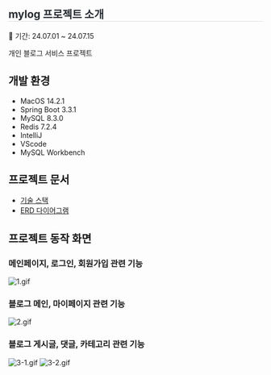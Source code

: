 <div style="text-align: left;">
  <h2 style="border-bottom: 1px solid #d8dee4; color: #282d33;"> mylog 프로젝트 소개 </h2>
  <p>
    📆 기간: 24.07.01 ~ 24.07.15
  </p>
  <p>
    개인 블로그 서비스 프로젝트
  </p>
</div>

## 개발 환경
- MacOS 14.2.1
- Spring Boot 3.3.1
- MySQL 8.3.0
- Redis 7.2.4
- IntelliJ
- VScode
- MySQL Workbench

## 프로젝트 문서
- [기술 스택](https://tender-bunny-45c.notion.site/9b6c8a40da7643f1baf77d17a1697fa8?pvs=4)
- [ERD 다이어그램](https://www.erdcloud.com/d/dcSQZAKCyLwzv4Mih)

## 프로젝트 동작 화면
### 메인페이지, 로그인, 회원가입 관련 기능
![1.gif](gif%2F1.gif)

### 블로그 메인, 마이페이지 관련 기능
![2.gif](gif%2F2.gif)

### 블로그 게시글, 댓글, 카테고리 관련 기능
![3-1.gif](gif%2F3-1.gif)
![3-2.gif](gif%2F3-2.gif)